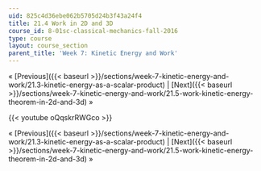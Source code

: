 ```yaml
---
uid: 825c4d36ebe062b5705d24b3f43a24f4
title: 21.4 Work in 2D and 3D
course_id: 8-01sc-classical-mechanics-fall-2016
type: course
layout: course_section
parent_title: 'Week 7: Kinetic Energy and Work'
---
```


« [Previous]({{< baseurl >}}/sections/week-7-kinetic-energy-and-work/21.3-kinetic-energy-as-a-scalar-product) | [Next]({{< baseurl >}}/sections/week-7-kinetic-energy-and-work/21.5-work-kinetic-energy-theorem-in-2d-and-3d) »

{{< youtube oQqskrRWGco >}}

« [Previous]({{< baseurl >}}/sections/week-7-kinetic-energy-and-work/21.3-kinetic-energy-as-a-scalar-product) | [Next]({{< baseurl >}}/sections/week-7-kinetic-energy-and-work/21.5-work-kinetic-energy-theorem-in-2d-and-3d) »